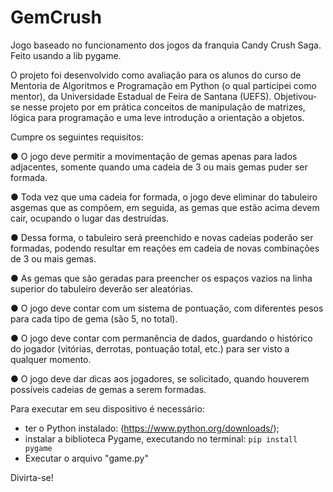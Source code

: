 # GemCrush
Jogo baseado no funcionamento dos jogos da franquia Candy Crush Saga. Feito usando a lib pygame.

O projeto foi desenvolvido como avaliação para os alunos do curso de Mentoria de Algoritmos e Programação em Python (o qual participei como mentor), da Universidade Estadual de Feira de Santana (UEFS). Objetivou-se nesse projeto por em prática conceitos de manipulação de matrizes, lógica para programação e uma leve introdução a orientação a objetos.

Cumpre os seguintes requisitos:

● O jogo deve permitir a movimentação de gemas apenas para lados adjacentes, somente quando uma cadeia de 3 ou mais gemas puder ser formada.

● Toda vez que uma cadeia for formada, o jogo deve eliminar do tabuleiro asgemas que as compõem, em seguida, as gemas que estão acima devem cair, ocupando o lugar das destruídas. 

● Dessa forma, o tabuleiro será preenchido e novas cadeias poderão ser formadas, podendo resultar em reações em cadeia de novas combinações de 3 ou mais gemas. 

● As gemas que são geradas para preencher os espaços vazios na linha superior do tabuleiro deverão ser aleatórias.

● O jogo deve contar com um sistema de pontuação, com diferentes pesos para cada tipo de gema (são 5, no total).

● O jogo deve contar com permanência de dados, guardando o histórico do jogador (vitórias, derrotas, pontuação total, etc.) para ser visto a qualquer
momento.

● O jogo deve dar dicas aos jogadores, se solicitado, quando houverem possíveis cadeias de gemas a serem formadas.

Para executar em seu dispositivo é necessário:

- ter o Python instalado: (https://www.python.org/downloads/);
- instalar a biblioteca Pygame, executando no terminal: `pip install pygame`
- Executar o arquivo "game.py"

Divirta-se!
